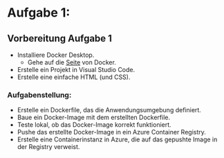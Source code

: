 # Aufgabe 1:
## Vorbereitung Aufgabe 1
- Installiere Docker Desktop.
    - Gehe auf die [Seite](https://www.docker.com/products/docker-desktop/) von Docker.
- Erstelle ein Projekt in Visual Studio Code.
- Erstelle eine einfache HTML (und CSS).



### **Aufgabenstellung**:
- Erstelle ein Dockerfile, das die Anwendungsumgebung definiert.
- Baue ein Docker-Image mit dem erstellten Dockerfile.
- Teste lokal, ob das Docker-Image korrekt funktioniert.
- Pushe das erstellte Docker-Image in ein Azure Container Registry.
- Erstelle eine Containerinstanz in Azure, die auf das gepushte Image in der Registry verweist.